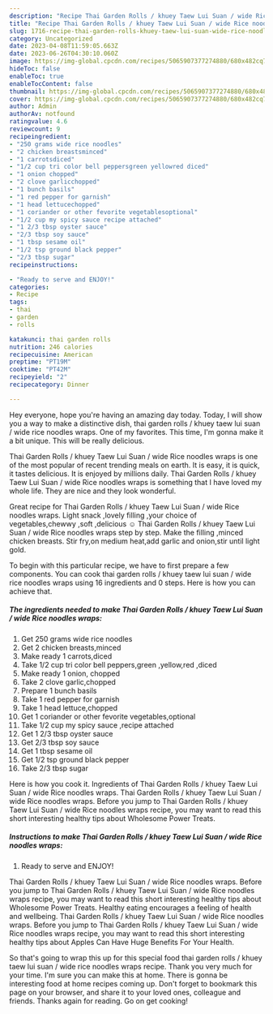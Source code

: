 ```yaml
---
description: "Recipe Thai Garden Rolls / khuey Taew Lui Suan / wide Rice noodles wraps yang Delicious"
title: "Recipe Thai Garden Rolls / khuey Taew Lui Suan / wide Rice noodles wraps yang Delicious"
slug: 1716-recipe-thai-garden-rolls-khuey-taew-lui-suan-wide-rice-noodles-wraps-yang-delicious
category: Uncategorized
date: 2023-04-08T11:59:05.663Z
date: 2023-06-26T04:30:10.060Z
image: https://img-global.cpcdn.com/recipes/5065907377274880/680x482cq70/thai-garden-rolls-khuey-taew-lui-suan-wide-rice-noodles-wraps-recipe-main-photo.jpg
hideToc: false
enableToc: true
enableTocContent: false
thumbnail: https://img-global.cpcdn.com/recipes/5065907377274880/680x482cq70/thai-garden-rolls-khuey-taew-lui-suan-wide-rice-noodles-wraps-recipe-main-photo.jpg
cover: https://img-global.cpcdn.com/recipes/5065907377274880/680x482cq70/thai-garden-rolls-khuey-taew-lui-suan-wide-rice-noodles-wraps-recipe-main-photo.jpg
author: Admin
authorAv: notfound
ratingvalue: 4.6
reviewcount: 9
recipeingredient:
- "250 grams wide rice noodles"
- "2 chicken breastsminced"
- "1 carrotsdiced"
- "1/2 cup tri color bell peppersgreen yellowred diced"
- "1 onion chopped"
- "2 clove garlicchopped"
- "1 bunch basils"
- "1 red pepper for garnish"
- "1 head lettucechopped"
- "1 coriander or other fevorite vegetablesoptional"
- "1/2 cup my spicy sauce recipe attached"
- "1 2/3 tbsp oyster sauce"
- "2/3 tbsp soy sauce"
- "1 tbsp sesame oil"
- "1/2 tsp ground black pepper"
- "2/3 tbsp sugar"
recipeinstructions:

- "Ready to serve and ENJOY!"
categories:
- Recipe
tags:
- thai
- garden
- rolls

katakunci: thai garden rolls 
nutrition: 246 calories
recipecuisine: American
preptime: "PT19M"
cooktime: "PT42M"
recipeyield: "2"
recipecategory: Dinner

---
```



Hey everyone, hope you're having an amazing day today. Today, I will show you a way to make a distinctive dish, thai garden rolls / khuey taew lui suan / wide rice noodles wraps. One of my favorites. This time, I'm gonna make it a bit unique. This will be really delicious.

Thai Garden Rolls / khuey Taew Lui Suan / wide Rice noodles wraps is one of the most popular of recent trending meals on earth. It is easy, it is quick, it tastes delicious. It is enjoyed by millions daily. Thai Garden Rolls / khuey Taew Lui Suan / wide Rice noodles wraps is something that I have loved my whole life. They are nice and they look wonderful.

Great recipe for Thai Garden Rolls / khuey Taew Lui Suan / wide Rice noodles wraps. Light snack ,lovely filling ,your choice of vegetables,chewwy ,soft ,delicious ☺ Thai Garden Rolls / khuey Taew Lui Suan / wide Rice noodles wraps step by step. Make the filling ,minced chicken breasts. Stir fry,on medium heat,add garlic and onion,stir until light gold.


To begin with this particular recipe, we have to first prepare a few components. You can cook thai garden rolls / khuey taew lui suan / wide rice noodles wraps using 16 ingredients and 0 steps. Here is how you can achieve that.

<!--inarticleads1-->

##### The ingredients needed to make Thai Garden Rolls / khuey Taew Lui Suan / wide Rice noodles wraps:

1. Get 250 grams wide rice noodles
1. Get 2 chicken breasts,minced
1. Make ready 1 carrots,diced
1. Take 1/2 cup tri color bell peppers,green ,yellow,red ,diced
1. Make ready 1 onion, chopped
1. Take 2 clove garlic,chopped
1. Prepare 1 bunch basils
1. Take 1 red pepper for garnish
1. Take 1 head lettuce,chopped
1. Get 1 coriander or other fevorite vegetables,optional
1. Take 1/2 cup my spicy sauce ,recipe attached
1. Get 1 2/3 tbsp oyster sauce
1. Get 2/3 tbsp soy sauce
1. Get 1 tbsp sesame oil
1. Get 1/2 tsp ground black pepper
1. Take 2/3 tbsp sugar


Here is how you cook it. Ingredients of Thai Garden Rolls / khuey Taew Lui Suan / wide Rice noodles wraps. Thai Garden Rolls / khuey Taew Lui Suan / wide Rice noodles wraps. Before you jump to Thai Garden Rolls / khuey Taew Lui Suan / wide Rice noodles wraps recipe, you may want to read this short interesting healthy tips about Wholesome Power Treats. 

<!--inarticleads2-->

##### Instructions to make Thai Garden Rolls / khuey Taew Lui Suan / wide Rice noodles wraps:


1. Ready to serve and ENJOY!

Thai Garden Rolls / khuey Taew Lui Suan / wide Rice noodles wraps. Before you jump to Thai Garden Rolls / khuey Taew Lui Suan / wide Rice noodles wraps recipe, you may want to read this short interesting healthy tips about Wholesome Power Treats. Healthy eating encourages a feeling of health and wellbeing. Thai Garden Rolls / khuey Taew Lui Suan / wide Rice noodles wraps. Before you jump to Thai Garden Rolls / khuey Taew Lui Suan / wide Rice noodles wraps recipe, you may want to read this short interesting healthy tips about Apples Can Have Huge Benefits For Your Health. 

So that's going to wrap this up for this special food thai garden rolls / khuey taew lui suan / wide rice noodles wraps recipe. Thank you very much for your time. I'm sure you can make this at home. There is gonna be interesting food at home recipes coming up. Don't forget to bookmark this page on your browser, and share it to your loved ones, colleague and friends. Thanks again for reading. Go on get cooking!

